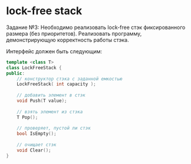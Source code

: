 # lock-free stack

Задание №3: Необходимо реализовать lock-free стэк фиксированного размера (без приоритетов).
Реализовать программу, демонстрирующую корректность работы стэка.

Интерфейс должен быть следующим:

```cpp
template <class T>
class LockFreeStack {
public:
    // конструктор стэка с заданной емкостью
    LockFreeStack( int capacity );
    
    // добавить элемент в стэк
    void Push(T value);
    
    // взять элемент из стэка
    T Pop();
    
    // проверяет, пустой ли стэк
    bool IsEmpty();
    
    // очищает стэк
    void Clear();
}
```
